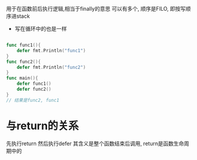 用于在函数前后执行逻辑,相当于finally的意思
可以有多个, 顺序是FILO, 即按写顺序进stack
- 写在循环中的也是一样
```go

func func1(){
	defer fmt.Println("func1")
}
func func2(){
	defer fmt.Println("func2")
}
func main(){
	defer func1()
	defer func2()
}
// 结果是func2, func1
```
# 与return的关系
先执行return  然后执行defer
其含义是整个函数结束后调用, return是函数生命周期中的
